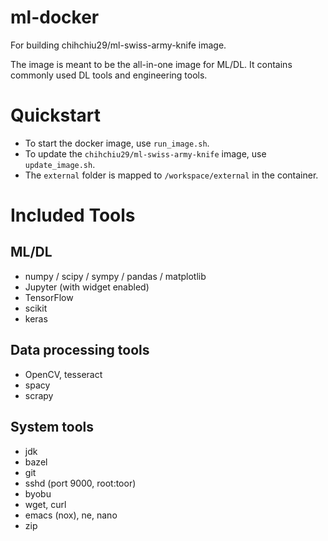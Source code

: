 # ml-docker
For building chihchiu29/ml-swiss-army-knife image.

The image is meant to be the all-in-one image for ML/DL. It contains commonly used DL tools and engineering tools.

# Quickstart

* To start the docker image, use `run_image.sh`.
* To update the `chihchiu29/ml-swiss-army-knife` image, use `update_image.sh`.
* The `external` folder is mapped to `/workspace/external` in the container.

# Included Tools

## ML/DL

* numpy / scipy / sympy / pandas / matplotlib
* Jupyter (with widget enabled)
* TensorFlow
* scikit
* keras

## Data processing tools

* OpenCV, tesseract
* spacy
* scrapy

## System tools

* jdk
* bazel
* git
* sshd (port 9000, root:toor)
* byobu
* wget, curl
* emacs (nox), ne, nano
* zip
